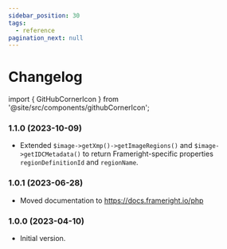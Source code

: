 ```yaml
---
sidebar_position: 30
tags:
  - reference
pagination_next: null
---
```


# Changelog

import { GitHubCornerIcon } from '@site/src/components/githubCornerIcon';

<GitHubCornerIcon href="https://github.com/Frameright/php-image-metadata-parser" />

### 1.1.0 (2023-10-09)

- Extended `$image->getXmp()->getImageRegions()` and `$image->getIDCMetadata()` to return
  Frameright-specific properties `regionDefinitionId` and `regionName`.

### 1.0.1 (2023-06-28)

- Moved documentation to https://docs.frameright.io/php

### 1.0.0 (2023-04-10)

- Initial version.
